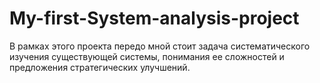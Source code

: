 # My-first-System-analysis-project
В рамках этого проекта передо мной стоит задача систематического изучения существующей системы, понимания ее сложностей и предложения стратегических улучшений.

